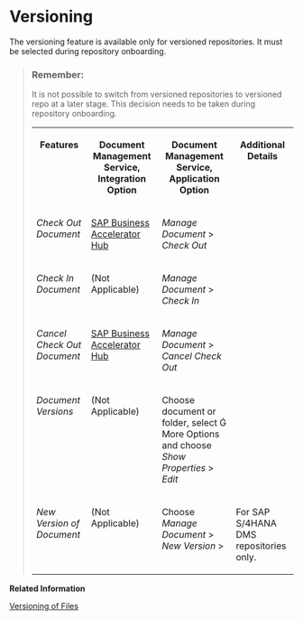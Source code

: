 <!-- loio15d7cd92c7c24e84be5ec0229ecbcbfc -->

<link rel="stylesheet" type="text/css" href="../../css/sap-icons.css"/>

# Versioning

The versioning feature is available only for versioned repositories. It must be selected during repository onboarding.

> ### Remember:  
> It is not possible to switch from versioned repositories to versioned repo at a later stage. This decision needs to be taken during repository onboarding.
> 
> 
> <table>
> <tr>
> <th valign="top">
> 
> Features
> 
> 
> 
> </th>
> <th valign="top">
> 
> Document Management Service, Integration Option
> 
> 
> 
> </th>
> <th valign="top">
> 
> Document Management Service, Application Option
> 
> 
> 
> </th>
> <th valign="top">
> 
> Additional Details
> 
> 
> 
> </th>
> </tr>
> <tr>
> <td valign="top">
> 
> *Check Out Document*
> 
> 
> 
> </td>
> <td valign="top">
> 
> [SAP Business Accelerator Hub](https://api.sap.com/api/CheckOutDocumentApi/overview)
> 
> 
> 
> </td>
> <td valign="top">
> 
> *Manage Document* \> *Check Out*
> 
> 
> 
> </td>
> <td valign="top">
> 
>  
> 
> 
> 
> </td>
> </tr>
> <tr>
> <td valign="top">
> 
> *Check In Document*
> 
> 
> 
> </td>
> <td valign="top">
> 
> \(Not Applicable\)
> 
> 
> 
> </td>
> <td valign="top">
> 
> *Manage Document* \> *Check In*
> 
> 
> 
> </td>
> <td valign="top">
> 
>  
> 
> 
> 
> </td>
> </tr>
> <tr>
> <td valign="top">
> 
> *Cancel Check Out Document*
> 
> 
> 
> </td>
> <td valign="top">
> 
> [SAP Business Accelerator Hub](https://api.sap.com/api/CancelCheckOutDocumentApi/overview)
> 
> 
> 
> </td>
> <td valign="top">
> 
> *Manage Document* \> *Cancel Check Out* 
> 
> 
> 
> </td>
> <td valign="top">
> 
>  
> 
> 
> 
> </td>
> </tr>
> <tr>
> <td valign="top">
> 
> *Document Versions*
> 
> 
> 
> </td>
> <td valign="top">
> 
> \(Not Applicable\)
> 
> 
> 
> </td>
> <td valign="top">
> 
> Choose document or folder, select <span class="SAP-icons"></span> More Options and choose *Show Properties* \> *Edit*
> 
> 
> 
> </td>
> <td valign="top">
> 
>  
> 
> 
> 
> </td>
> </tr>
> <tr>
> <td valign="top">
> 
> *New Version of Document*
> 
> 
> 
> </td>
> <td valign="top">
> 
> \(Not Applicable\)
> 
> 
> 
> </td>
> <td valign="top">
> 
> Choose *Manage Document* \> *New Version* \>
> 
> 
> 
> </td>
> <td valign="top">
> 
> For SAP S/4HANA DMS repositories only.
> 
> 
> 
> </td>
> </tr>
> </table>

**Related Information**  


[Versioning of Files](../../integration-option-guide/versioning-of-files-0c7f327.md "For repositories that support versioning, Document Management Service enables you to create new versions of a file, access the previous versions.")

